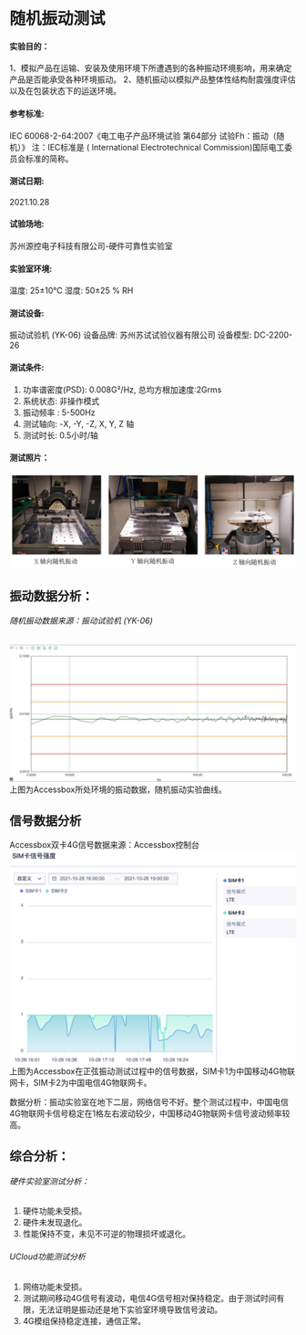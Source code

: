 # 随机振动测试

#### 实验目的：
1、模拟产品在运输、安装及使用环境下所遭遇到的各种振动环境影响，用来确定产品是否能承受各种环境振动。
2、随机振动以模拟产品整体性结构耐震强度评估以及在包装状态下的运送环境。

#### 参考标准:
IEC 60068-2-64:2007《电工电子产品环境试验 第64部分 试验Fh：振动（随机）》
注：IEC标准是 ( International Electrotechnical Commission)国际电工委员会标准的简称。

#### 测试日期:
 2021.10.28

#### 试验场地:
苏州源控电子科技有限公司-硬件可靠性实验室

#### 实验室环境:
温度: 25±10℃   湿度: 50±25 % RH

#### 测试设备:
振动试验机 (YK-06)  设备品牌: 苏州苏试试验仪器有限公司 设备模型: DC-2200-26

#### 测试条件:
1. 功率谱密度(PSD): 0.008G²/Hz, 总均方根加速度:2Grms 
2. 系统状态: 非操作模式 
3. 振动频率 : 5-500Hz 
4. 测试轴向: -X, -Y, -Z, X, Y, Z 轴
5. 测试时长: 0.5小时/轴

#### 测试照片：
![low1](../images/random1.png)

## 振动数据分析：
###### 随机振动数据来源：振动试验机 (YK-06)
![low1](../images/random2.png)
上图为Accessbox所处环境的振动数据，随机振动实验曲线。

## 信号数据分析
Accessbox双卡4G信号数据来源：Accessbox控制台
![low1](../images/random3.png)
上图为Accessbox在正弦振动测试过程中的信号数据，SIM卡1为中国移动4G物联网卡，SIM卡2为中国电信4G物联网卡。

数据分析：振动实验室在地下二层，网络信号不好。整个测试过程中，中国电信4G物联网卡信号稳定在1格左右波动较少，中国移动4G物联网卡信号波动频率较高。

## 综合分析：

###### 硬件实验室测试分析：
1. 硬件功能未受损。
2. 硬件未发现退化。
3. 性能保持不变，未见不可逆的物理损坏或退化。
###### UCloud功能测试分析
1. 网络功能未受损。
2. 测试期间移动4G信号有波动，电信4G信号相对保持稳定。由于测试时间有限，无法证明是振动还是地下实验室环境导致信号波动。
3. 4G模组保持稳定连接，通信正常。